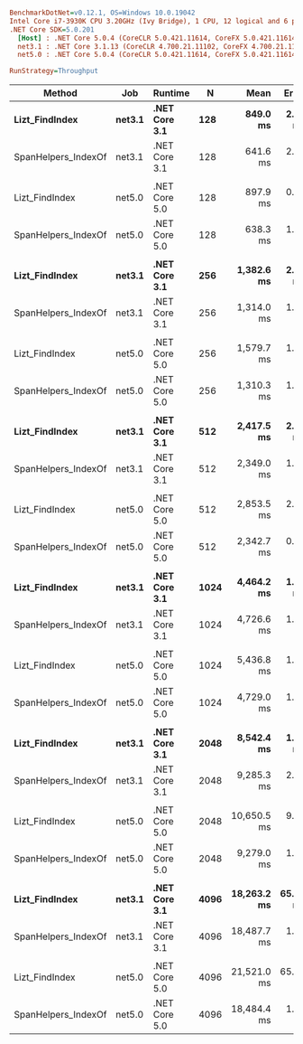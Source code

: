 ``` ini

BenchmarkDotNet=v0.12.1, OS=Windows 10.0.19042
Intel Core i7-3930K CPU 3.20GHz (Ivy Bridge), 1 CPU, 12 logical and 6 physical cores
.NET Core SDK=5.0.201
  [Host] : .NET Core 5.0.4 (CoreCLR 5.0.421.11614, CoreFX 5.0.421.11614), X64 RyuJIT
  net3.1 : .NET Core 3.1.13 (CoreCLR 4.700.21.11102, CoreFX 4.700.21.11602), X64 RyuJIT
  net5.0 : .NET Core 5.0.4 (CoreCLR 5.0.421.11614, CoreFX 5.0.421.11614), X64 RyuJIT

RunStrategy=Throughput  

```
|              Method |    Job |       Runtime |    N |        Mean |    Error |   StdDev |   StdErr |         Min |          Q1 |      Median |          Q3 |         Max |   Op/s | Ratio |
|-------------------- |------- |-------------- |----- |------------:|---------:|---------:|---------:|------------:|------------:|------------:|------------:|------------:|-------:|------:|
|      **Lizt_FindIndex** | **net3.1** | **.NET Core 3.1** |  **128** |    **849.0 ms** |  **2.01 ms** |  **1.88 ms** |  **0.49 ms** |    **845.6 ms** |    **847.5 ms** |    **848.9 ms** |    **850.5 ms** |    **851.7 ms** | **1.1779** |  **1.32** |
| SpanHelpers_IndexOf | net3.1 | .NET Core 3.1 |  128 |    641.6 ms |  2.22 ms |  2.08 ms |  0.54 ms |    635.9 ms |    640.8 ms |    642.3 ms |    643.1 ms |    644.3 ms | 1.5585 |  1.00 |
|                     |        |               |      |             |          |          |          |             |             |             |             |             |        |       |
|      Lizt_FindIndex | net5.0 | .NET Core 5.0 |  128 |    897.9 ms |  0.31 ms |  0.26 ms |  0.07 ms |    897.5 ms |    897.8 ms |    897.9 ms |    898.1 ms |    898.3 ms | 1.1137 |  1.41 |
| SpanHelpers_IndexOf | net5.0 | .NET Core 5.0 |  128 |    638.3 ms |  1.50 ms |  1.33 ms |  0.35 ms |    635.8 ms |    637.7 ms |    638.5 ms |    639.0 ms |    640.9 ms | 1.5665 |  1.00 |
|                     |        |               |      |             |          |          |          |             |             |             |             |             |        |       |
|      **Lizt_FindIndex** | **net3.1** | **.NET Core 3.1** |  **256** |  **1,382.6 ms** |  **2.46 ms** |  **2.05 ms** |  **0.57 ms** |  **1,378.6 ms** |  **1,382.4 ms** |  **1,383.1 ms** |  **1,383.5 ms** |  **1,385.6 ms** | **0.7233** |  **1.05** |
| SpanHelpers_IndexOf | net3.1 | .NET Core 3.1 |  256 |  1,314.0 ms |  1.48 ms |  1.38 ms |  0.36 ms |  1,312.2 ms |  1,312.8 ms |  1,313.5 ms |  1,314.7 ms |  1,316.4 ms | 0.7611 |  1.00 |
|                     |        |               |      |             |          |          |          |             |             |             |             |             |        |       |
|      Lizt_FindIndex | net5.0 | .NET Core 5.0 |  256 |  1,579.7 ms |  1.86 ms |  1.74 ms |  0.45 ms |  1,577.2 ms |  1,578.4 ms |  1,579.5 ms |  1,580.5 ms |  1,583.6 ms | 0.6330 |  1.21 |
| SpanHelpers_IndexOf | net5.0 | .NET Core 5.0 |  256 |  1,310.3 ms |  1.46 ms |  1.37 ms |  0.35 ms |  1,307.9 ms |  1,309.4 ms |  1,310.6 ms |  1,311.5 ms |  1,312.3 ms | 0.7632 |  1.00 |
|                     |        |               |      |             |          |          |          |             |             |             |             |             |        |       |
|      **Lizt_FindIndex** | **net3.1** | **.NET Core 3.1** |  **512** |  **2,417.5 ms** |  **2.49 ms** |  **2.21 ms** |  **0.59 ms** |  **2,413.2 ms** |  **2,416.7 ms** |  **2,417.2 ms** |  **2,418.6 ms** |  **2,420.8 ms** | **0.4136** |  **1.03** |
| SpanHelpers_IndexOf | net3.1 | .NET Core 3.1 |  512 |  2,349.0 ms |  1.13 ms |  1.05 ms |  0.27 ms |  2,347.4 ms |  2,348.4 ms |  2,348.9 ms |  2,349.8 ms |  2,351.2 ms | 0.4257 |  1.00 |
|                     |        |               |      |             |          |          |          |             |             |             |             |             |        |       |
|      Lizt_FindIndex | net5.0 | .NET Core 5.0 |  512 |  2,853.5 ms |  2.43 ms |  2.27 ms |  0.59 ms |  2,850.3 ms |  2,851.8 ms |  2,853.0 ms |  2,855.3 ms |  2,857.8 ms | 0.3505 |  1.22 |
| SpanHelpers_IndexOf | net5.0 | .NET Core 5.0 |  512 |  2,342.7 ms |  0.71 ms |  0.63 ms |  0.17 ms |  2,341.4 ms |  2,342.5 ms |  2,342.7 ms |  2,343.0 ms |  2,343.8 ms | 0.4269 |  1.00 |
|                     |        |               |      |             |          |          |          |             |             |             |             |             |        |       |
|      **Lizt_FindIndex** | **net3.1** | **.NET Core 3.1** | **1024** |  **4,464.2 ms** |  **1.88 ms** |  **1.76 ms** |  **0.45 ms** |  **4,460.5 ms** |  **4,463.1 ms** |  **4,464.6 ms** |  **4,465.7 ms** |  **4,466.1 ms** | **0.2240** |  **0.94** |
| SpanHelpers_IndexOf | net3.1 | .NET Core 3.1 | 1024 |  4,726.6 ms |  1.00 ms |  0.94 ms |  0.24 ms |  4,724.9 ms |  4,726.1 ms |  4,726.6 ms |  4,727.3 ms |  4,728.1 ms | 0.2116 |  1.00 |
|                     |        |               |      |             |          |          |          |             |             |             |             |             |        |       |
|      Lizt_FindIndex | net5.0 | .NET Core 5.0 | 1024 |  5,436.8 ms |  1.28 ms |  1.07 ms |  0.30 ms |  5,434.3 ms |  5,436.7 ms |  5,437.3 ms |  5,437.4 ms |  5,437.7 ms | 0.1839 |  1.15 |
| SpanHelpers_IndexOf | net5.0 | .NET Core 5.0 | 1024 |  4,729.0 ms |  1.11 ms |  1.04 ms |  0.27 ms |  4,727.3 ms |  4,728.4 ms |  4,728.9 ms |  4,729.8 ms |  4,730.9 ms | 0.2115 |  1.00 |
|                     |        |               |      |             |          |          |          |             |             |             |             |             |        |       |
|      **Lizt_FindIndex** | **net3.1** | **.NET Core 3.1** | **2048** |  **8,542.4 ms** |  **1.13 ms** |  **1.06 ms** |  **0.27 ms** |  **8,540.9 ms** |  **8,541.5 ms** |  **8,542.4 ms** |  **8,543.0 ms** |  **8,544.3 ms** | **0.1171** |  **0.92** |
| SpanHelpers_IndexOf | net3.1 | .NET Core 3.1 | 2048 |  9,285.3 ms |  2.30 ms |  1.92 ms |  0.53 ms |  9,283.2 ms |  9,284.1 ms |  9,284.8 ms |  9,286.2 ms |  9,290.2 ms | 0.1077 |  1.00 |
|                     |        |               |      |             |          |          |          |             |             |             |             |             |        |       |
|      Lizt_FindIndex | net5.0 | .NET Core 5.0 | 2048 | 10,650.5 ms |  9.69 ms |  9.07 ms |  2.34 ms | 10,618.6 ms | 10,651.5 ms | 10,652.3 ms | 10,654.1 ms | 10,655.9 ms | 0.0939 |  1.15 |
| SpanHelpers_IndexOf | net5.0 | .NET Core 5.0 | 2048 |  9,279.0 ms |  1.28 ms |  1.14 ms |  0.30 ms |  9,276.7 ms |  9,278.6 ms |  9,278.8 ms |  9,279.7 ms |  9,281.2 ms | 0.1078 |  1.00 |
|                     |        |               |      |             |          |          |          |             |             |             |             |             |        |       |
|      **Lizt_FindIndex** | **net3.1** | **.NET Core 3.1** | **4096** | **18,263.2 ms** | **65.26 ms** | **61.05 ms** | **15.76 ms** | **18,133.1 ms** | **18,236.0 ms** | **18,299.9 ms** | **18,307.5 ms** | **18,315.8 ms** | **0.0548** |  **0.99** |
| SpanHelpers_IndexOf | net3.1 | .NET Core 3.1 | 4096 | 18,487.7 ms |  1.67 ms |  1.56 ms |  0.40 ms | 18,484.4 ms | 18,486.8 ms | 18,487.4 ms | 18,488.5 ms | 18,490.3 ms | 0.0541 |  1.00 |
|                     |        |               |      |             |          |          |          |             |             |             |             |             |        |       |
|      Lizt_FindIndex | net5.0 | .NET Core 5.0 | 4096 | 21,521.0 ms | 65.20 ms | 60.99 ms | 15.75 ms | 21,390.1 ms | 21,522.4 ms | 21,549.5 ms | 21,559.0 ms | 21,567.0 ms | 0.0465 |  1.16 |
| SpanHelpers_IndexOf | net5.0 | .NET Core 5.0 | 4096 | 18,484.4 ms |  1.47 ms |  1.37 ms |  0.35 ms | 18,482.3 ms | 18,483.2 ms | 18,484.5 ms | 18,485.2 ms | 18,487.5 ms | 0.0541 |  1.00 |
